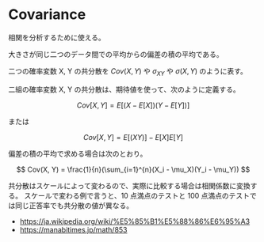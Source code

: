 # Covariance

相関を分析するために使える。

大きさが同じ二つのデータ間での平均からの偏差の積の平均である。

二つの確率変数 X, Y の共分散を $Cov(X, Y)$ や $\sigma_{XY}$ や $\sigma(X, Y)$ のように表す。

二組の確率変数 X, Y の共分散は、期待値を使って、次のように定義する。

$$
Cov[X, Y] = E[(X - E[X])(Y - E[Y])]
$$

または

$$
Cov[X, Y] = E[(XY)] - E[X]E[Y]
$$

偏差の積の平均で求める場合は次のとおり。

$$
Cov(X, Y) = \frac{1}{n}(\sum_{i=1}^{n}(X_i - \mu_X)(Y_i - \mu_Y))
$$

共分散はスケールによって変わるので、実際に比較する場合は相関係数に変換する。
スケールで変わる例で言うと、10 点満点のテストと 100 点満点のテストでは同じ正答率でも共分散の値が異なる。

- https://ja.wikipedia.org/wiki/%E5%85%B1%E5%88%86%E6%95%A3
- https://manabitimes.jp/math/853

